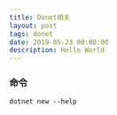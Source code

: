```yaml
---
title: Donet相关
layout: post
tags: donet
date: 2019-05-23 00:00:00
description: Hello World
---
```

### 命令
```shell
dotnet new --help
```

